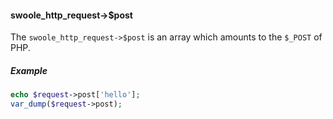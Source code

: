 

#### swoole_http_request->$post

The `swoole_http_request->$post` is an array which amounts to the `$_POST` of PHP.

##### Example

```php
echo $request->post['hello'];
var_dump($request->post);
```
